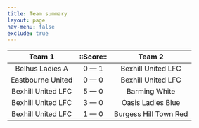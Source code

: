 ```yaml
---
title: Team summary
layout: page
nav-menu: false
exclude: true
---
```




|       Team 1       |  ::Score::  |        Team 2         |
|:------------------:|:-----------:|:---------------------:|
|  Belhus Ladies A   | 0 &mdash; 1 |  Bexhill United LFC   |
| Eastbourne United  | 0 &mdash; 0 |  Bexhill United LFC   |
| Bexhill United LFC | 5 &mdash; 0 |     Barming White     |
| Bexhill United LFC | 3 &mdash; 0 |   Oasis Ladies Blue   |
| Bexhill United LFC | 1 &mdash; 0 | Burgess Hill Town Red |

 <br /><br /><br />